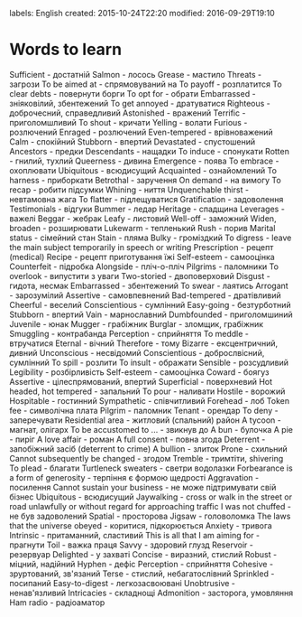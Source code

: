 labels: English
created: 2015-10-24T22:20
modified: 2016-09-29T19:10

# Words to learn

Sufficient - достатній
Salmon - лосось
Grease - мастило
Threats - загрози
To be aimed at - спрямовуваний на
To payoff - розплатится
To clear debts - повернути борги
To opt for - обрати
Embarrassed - зніяковілий, збентежений
To get annoyed - дратуватися
Righteous - доброчесний, справедливий
Astonished - вражений
Terrific - приголомшливий
To shout - кричати
Yelling - волати
Furious - розлючений
Enraged - розлючений
Even-tempered - врівноважений
Calm - спокійний
Stubborn - впертий
Devastated - спустошений
Ancestors - предки
Descendants - нащадки
To induce - спонукати
Rotten - гнилий, тухлий
Queerness - дивина
Emergence - поява
To embrace - охоплювати
Ubiquitous - всюдисущий
Acquainted - ознайомлений
To harness - приборкати
Betrothal - заручення
On demand - на вимогу
To recap - робити підсумки
Whining - ниття
Unquenchable thirst - невтамовна жага
To flatter - підлещуватися
Gratification - задоволення
Testimonials - відгуки
Bummer - ледар
Heritage - спадщина
Leverages - важелі
Beggar - жебрак
Leafy - листовий
Well-off - заможний
Widen, broaden - розширювати
Lukewarm - тепленький
Rush - порив
Marital status - сімейний стан
Stain - пляма
Bulky - громіздкий
To digress - leave the main subject temporarily in speech or writing
Prescription - рецепт (medical)
Recipe - рецепт приготування їжі
Self-esteem - самооцінка
Counterfeit - підробка
Alongside - пліч-о-пліч
Pilgrims - паломники
To overlook - випустити з уваги
Two-storied - двоповерховий
Disgust - гидота, несмак
Embarrassed - збентежений
To swear - лаятись
Arrogant - зарозумілий
Assertive - самовпевнений
Bad-tempered - дратівливий
Cheerful - веселий
Conscientious - сумлінний
Easy-going - безтурботний
Stubborn - впертий
Vain - марнославний
Dumbfounded - приголомшиний
Juvenile - юнак
Mugger - грабіжник
Burglar - зломщик, грабіжник
Smuggling - контрабанда
Perception - сприйняття
To meddle - втручатися
Eternal - вічний
Therefore - тому
Bizarre - ексцентричний, дивний
Unconscious - несвідомий
Conscientious - доброслвісний, сумлінний
To spill - розлити
To insult - ображати
Sensible - розсудливий
Legibility - розбірливість
Self-esteem - самооцінка
Coward - боягуз
Assertive - цілеспрямований, впертий
Superficial - поверхневий
Hot headed, hot tempered - запальний
To pour - наливати
Hostile - ворожий
Hospitable - гостинний
Sympathetic - співчитливий
Forehead - лоб
Token fee - символічна плата
Pilgrim - паломник
Tenant - орендар
To deny - заперечувати
Residential area - житловий (спальний) район
A tycoon - магнат, олігарх
To be accustomed to ... - звикнув до
A bun - булочка
A pie - пиріг
A love affair - роман
A full consent - повна згода
Deterrent - запобіжний засіб (deterrent to crime)
A bullion - злиток
Prone - схильний
Cannot subsequently be changed - згодом
Tremble - тримтіти, shivering
To plead - благати
Turtleneck sweaters - светри водолазки
Forbearance is a form of generosity - терпіння є формою щедрості
Aggravation - посилення
Cannot sustain your business - не може підтримувати свій бізнес
Ubiquitous - всюдисущий
Jaywalking - cross or walk in the street or road unlawfully or without regard for approaching traffic
I was not chuffed - не був задоволений
Spatial - просторова
Jigsaw - головоломка
The laws that the universe obeyed - коритися, підкорюється
Anxiety - тривога
Intrinsic - притаманний, сластивий
This is all that I am aiming for - прагнути
Toil - важка праця
Savvy - здоровий глузд
Reservoir - резервуар
Delighted - у захваті
Сoncise - виразний, стислий
Robust - міцний, надійний
Hyphen - дефіс
Perception - сприйняття
Cohesive - зруртований, зв'язаний
Terse - стислий, небагатослівний
Sprinkled - посипаний
Easy-to-digest - легкозасвоювані
Unobtrusive - ненав'язливий
Intricacies - складнощі
Admonition - засторога, умовляння
Ham radio - радіоаматор
